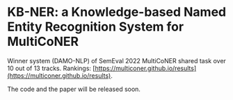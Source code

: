 # KB-NER: a Knowledge-based Named Entity Recognition System for MultiCoNER
Winner system (DAMO-NLP) of SemEval 2022 MultiCoNER shared task over 10 out of 13 tracks. Rankings: [https://multiconer.github.io/results](https://multiconer.github.io/results).

The code and the paper will be released soon.
